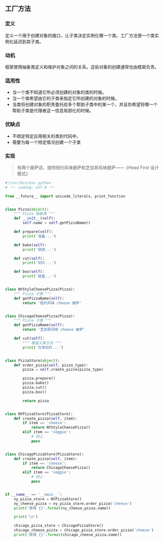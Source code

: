 ## 工厂方法

### 定义

定义一个用于创建对象的接口，让子类决定实例化哪一个类。工厂方法使一个类实例化延迟到其子类。

### 动机

框架使用抽象类定义和维护对象之间的关系。这些对象的创建通常也由框架负责。

### 适用性

- 当一个类不知道它所必须创建的对象的类的时候。
- 当一个类希望由它的子类来指定它所创建的对象的时候。
- 当类将创建对象的职责委托给多个帮助子类中的某一个，并且你希望将哪一个帮助子类是代理者这一信息局部化的时候。

### 优缺点

- 不绑定特定应用相关的类到代码中。
- 需要为每一个特定情况创建一个子类

### 实现

> 有两个披萨店，提供纽约风味披萨和芝加哥风味披萨——《Head First 设计模式》

```python
#!/usr/bin/env python
# -*- coding: utf-8 -*-

from __future__ import unicode_literals, print_function


class Pizza(object):
    """ Pizza 抽象类 """
    def __init__(self):
        self.name = self.getPizzaName()

    def prepare(self):
        print('准备...')

    def bake(self):
        print('烘焙...')

    def cut(self):
        print('切片...')

    def box(self):
        print('装盒...')


class NYStyleCheesePizza(Pizza):
    """ Pizza 子类 """
    def getPizzaName(self):
        return '纽约风味 cheese 披萨'


class ChicagoCheesePizza(Pizza):
    """ Pizza 子类 """
    def getPizzaName(self):
        return '芝加哥风味 cheese 披萨'

    def cut(self):
        """ 覆盖父类方法 """
        print('方块切片...')


class PizzaStore(object):
    def order_pizza(self, pizza_type):
        pizza = self.create_pizza(pizza_type)

        pizza.prepare()
        pizza.bake()
        pizza.cut()
        pizza.box()

        return pizza


class NYPizzaStore(PizzaStore):
    def create_pizza(self, item):
        if item == 'cheese':
            return NYStyleCheesePizza()
        elif item == 'veggie':
            # 同上
            pass


class ChicagoPizzaStore(PizzaStore):
    def create_pizza(self, item):
        if item == 'cheese':
            return ChicagoCheesePizza()
        elif item == 'veggie':
            # 同上
            pass


if __name__ == '__main__':
    ny_pizza_store = NYPizzaStore()
    ny_cheese_pizza = ny_pizza_store.order_pizza('cheese')
    print('获得 {}'.format(ny_cheese_pizza.name))

    print('\n')

    chicago_pizza_store = ChicagoPizzaStore()
    chicago_cheese_pizza = chicago_pizza_store.order_pizza('cheese')
    print('获得 {}'.format(chicago_cheese_pizza.name))
```